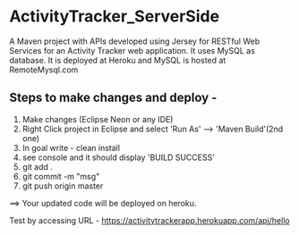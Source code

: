 # ActivityTracker_ServerSide
A Maven project with APIs developed using Jersey for RESTful Web Services for an Activity Tracker web application. It uses MySQL as database. It is deployed at Heroku and MySQL is hosted at RemoteMysql.com


## Steps to make changes and deploy -

1. Make changes (Eclipse Neon or any IDE)
2. Right Click project in Eclipse and select 'Run As' --> 'Maven Build'(2nd one)
3. In goal write - clean install
4. see console and it should display 'BUILD SUCCESS'
5. git add .
6. git commit -m "msg"
7. git push origin master


==> Your updated code will be deployed on heroku.


Test by accessing URL - https://activitytrackerapp.herokuapp.com/api/hello

